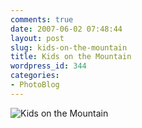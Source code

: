 ```yaml
---
comments: true
date: 2007-06-02 07:48:44
layout: post
slug: kids-on-the-mountain
title: Kids on the Mountain
wordpress_id: 344
categories:
- PhotoBlog
---
```


![Kids on the Mountain](http://ryanfitzer.com/main/wp-content/uploads/2007/05/climbing-the-mountain.jpg)
